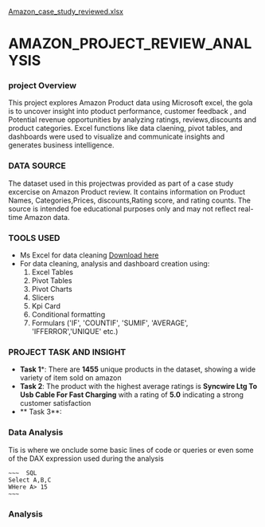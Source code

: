 [Amazon_case_study_reviewed.xlsx](https://github.com/user-attachments/files/21034078/Amazon_case_study_reviewed.xlsx)
# AMAZON_PROJECT_REVIEW_ANALYSIS


### project Overview
This project explores Amazon Product data using Microsoft excel,
the gola is to uncover insight into ptoduct performance, customer feedback , 
and Potential revenue opportunities by analyzing ratings, reviews,discounts and product categories.
Excel functions like data claening, pivot tables, and dashboards were used to visualize and communicate insights and generates business intelligence.

### DATA SOURCE
The dataset used in this projectwas provided as part of a case study excercise on Amazon Product review.
It contains information on Product Names, Categories,Prices, discounts,Rating score, and rating counts. 
The source is intended foe educational purposes only and may not reflect real-time Amazon data.
### TOOLS USED
-  Ms Excel for data cleaning [Download here](https://github.com/debby12-gem/Amazon-Project-review-analysis/raw/main/Amazon_case_study_reviewed.xlsx)
-  For data cleaning, analysis and dashboard creation using:
    1. Excel Tables
    2. Pivot Tables
    3. Pivot Charts
    4. Slicers
    5. Kpi Card
    6. Conditional formatting
    7. Formulars ('IF', 'COUNTIF', 'SUMIF', 'AVERAGE', 'IFFERROR','UNIQUE' etc.) 
   
### PROJECT TASK AND INSIGHT 
  -  **Task 1***: There are **1455** unique products in the dataset, showing a wide variety of item sold on amazon
  -  **Task 2**: The product  with the highest average ratings is **Syncwire Ltg To Usb Cable For Fast Charging**
     with a rating of **5.0** indicating a strong customer satisfaction
  -  ** Task 3**: 
    

 

### Data Analysis
Tis is where we onclude some basic lines of code or queries or even some of the 
DAX expression used during the analysis

    ~~~  SQL
    Select A,B,C
    WHere A> 15
    ~~~


### Analysis
